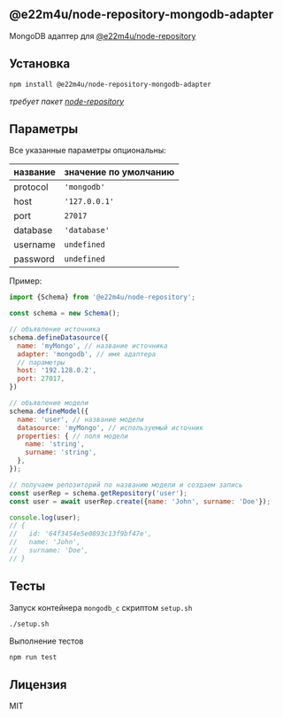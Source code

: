 ## @e22m4u/node-repository-mongodb-adapter

MongoDB адаптер для [@e22m4u/node-repository](https://www.npmjs.com/package/@e22m4u/node-repository)  

## Установка


```bash
npm install @e22m4u/node-repository-mongodb-adapter
```

*требует пакет [node-repository](https://www.npmjs.com/package/@e22m4u/node-repository)*

## Параметры

Все указанные параметры опциональны:

| название | значение по умолчанию |
|----------|-----------------------|
| protocol | `'mongodb'`           |
| host     | `'127.0.0.1'`         |
| port     | `27017`               |
| database | `'database'`          |
| username | `undefined`           |
| password | `undefined`           |

Пример:

```js
import {Schema} from '@e22m4u/node-repository';

const schema = new Schema();

// объявление источника
schema.defineDatasource({
  name: 'myMongo', // название источника
  adapter: 'mongodb', // имя адаптера
  // параметры
  host: '192.128.0.2',
  port: 27017,
})

// объявление модели
schema.defineModel({
  name: 'user', // название модели
  datasource: 'myMongo', // используемый источник
  properties: { // поля модели
    name: 'string',
    surname: 'string',
  },
});

// получаем репозиторий по названию модели и создаем запись
const userRep = schema.getRepository('user');
const user = await userRep.create({name: 'John', surname: 'Doe'});

console.log(user);
// {
//   id: '64f3454e5e0893c13f9bf47e',
//   name: 'John',
//   surname: 'Doe',
// }
```

## Тесты

Запуск контейнера `mongodb_c` скриптом `setup.sh`

```bash
./setup.sh
```

Выполнение тестов

```bash
npm run test
```

## Лицензия

MIT
